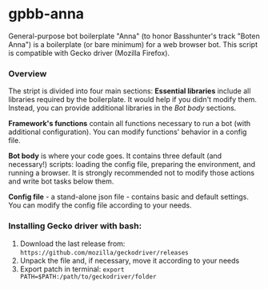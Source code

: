 # gpbb-anna
General-purpose bot boilerplate "Anna" (to honor Basshunter's track "Boten Anna") is a boilerplate (or bare minimum) for a web browser bot. This script is compatible with Gecko driver (Mozilla Firefox).


### Overview
The stript is divided into four main sections:
**Essential libraries** include all libraries required by the boilerplate. It would help if you didn't modify them. Instead, you can provide additional libraries in the _Bot body_ sections.

**Framework's functions** contain all functions necessary to run a bot (with additional configuration). You can modify functions' behavior in a config file.

**Bot body** is where your code goes. It contains three default (and necessary!) scripts: loading the config file, preparing the environment, and running a browser. It is strongly recommended not to modify those actions and write bot tasks below them.

**Config file** - a stand-alone json file - contains basic and default settings. You can modify the config file according to your needs.

### Installing Gecko driver with bash:
1. Download the last release from: `https://github.com/mozilla/geckodriver/releases`
2. Unpack the file and, if necessary, move it according to your needs
3. Export patch in terminal: `export PATH=$PATH:/path/to/geckodriver/folder`